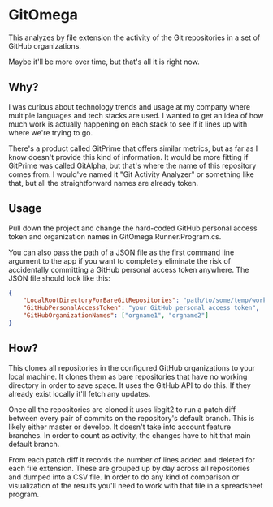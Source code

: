 # GitOmega

This analyzes by file extension the activity of the Git repositories in a set of GitHub organizations.

Maybe it'll be more over time, but that's all it is right now.

## Why?

I was curious about technology trends and usage at my company where multiple languages and tech
stacks are used. I wanted to get an idea of how much work is actually happening on each stack to
see if it lines up with where we're trying to go.

There's a product called GitPrime that offers similar metrics, but as far as I know doesn't provide
this kind of information. It would be more fitting if GitPrime was called GitAlpha, but that's where
the name of this repository comes from. I would've named it "Git Activity Analyzer" or something like
that, but all the straightforward names are already token.

## Usage

Pull down the project and change the hard-coded GitHub personal access token and organization names
in GitOmega.Runner.Program.cs. 

You can also pass the path of a JSON file as the first command line argument to the app if you want
to completely eliminate the risk of accidentally committing a GitHub personal access token anywhere. 
The JSON file should look like this:

```json
{
    "LocalRootDirectoryForBareGitRepositories": "path/to/some/temp/working/space",
    "GitHubPersonalAccessToken": "your GitHub personal access token",
    "GitHubOrganizationNames": ["orgname1", "orgname2"]
}
```

## How?

This clones all repositories in the configured GitHub organizations to your local machine. It clones
them as bare repositories that have no working directory in order to save space. It uses the GitHub
API to do this. If they already exist locally it'll fetch any updates.

Once all the repositories are cloned it uses libgit2 to run a patch diff between every pair of
commits on the repository's default branch. This is likely either master or develop. It doesn't
take into account feature branches. In order to count as activity, the changes have to hit that
main default branch.

From each patch diff it records the number of lines added and deleted for each file extension.
These are grouped up by day across all repositories and dumped into a CSV file. In order to do
any kind of comparison or visualization of the results you'll need to work with that file in
a spreadsheet program.